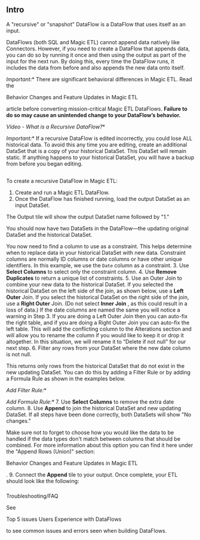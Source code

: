 

Intro
-------

A "recursive" or "snapshot" DataFlow is a DataFlow that uses itself as an input.


 DataFlows (both SQL and Magic ETL) cannot append data natively like Connectors. However, if you need to create a DataFlow that appends data, you can do so by running it once and then using the output as part of the input for the next run. By doing this, every time the DataFlow runs, it includes the data from before and also appends the new data onto itself.

*Important:**
 There are significant behavioral differences in Magic ETL. Read the


 Behavior Changes and Feature Updates in Magic ETL


 article before converting mission-critical Magic ETL DataFlows.
 **Failure to do so may cause an unintended change to your DataFlow’s behavior.**

*Video - What is a Recursive DataFlow?**

*Important:**
 If a recursive DataFlow is edited incorrectly, you could lose ALL historical data. To avoid this any time you are editing, create an additional DataSet that is a copy of your historical DataSet. This DataSet will remain static. If anything happens to your historical DataSet, you will have a backup from before you began editing.

##
 To create a recursive DataFlow in Magic ETL:


1. Create and run a Magic ETL DataFlow.
2. Once the DataFlow has finished running, load the output DataSet as an input DataSet.


 The Output tile will show the output DataSet name followed by "1."

You should now have two DataSets in the DataFlow—the updating original DataSet and the historical DataSet.


 You now need to find a column to use as a constraint. This helps determine when to replace data in your historical DataSet with new data. Constraint columns are normally ID columns or date columns or have other unique identifiers. In this example, we use the `Date` column as a constraint.
3. Use
 **Select Columns**
 to select only the constraint column.
4. Use
 **Remove Duplicates**
 to return a unique list of constraints.
5. Use an Outer Join to combine your new data to the historical DataSet. If you selected the historical DataSet on the left side of the join, as shown below, use a
 **Left Outer**
 Join. If you select the historical DataSet on the right side of the join, use a
 **Right Outer**
 Join. (Do not select
 **Inner Join**
 , as this could result in a loss of data.) If the date columns are named the same you will notice a warning in Step 3. If you are doing a Left Outer Join then you can auto-fix the right table, and if you are doing a Right Outer Join you can auto-fix the left table. This will add the conflicting column to the Alterations section and will allow you to rename the column if you would like to keep it or drop it altogether. In this situation, we will rename it to “Delete if not null” for our next step.
6. Filter any rows from your DataSet where the new date column is not null.


 This returns only rows from the historical DataSet that do not exist in the new updating DataSet. You can do this by adding a Filter Rule or by adding a Formula Rule as shown in the examples below.

*Add Filter Rule:**

*Add Formula Rule:**
7. Use
 **Select Columns**
 to remove the extra date column.
8. Use
 **Append**
 to join the historical DataSet and new updating DataSet. If all steps have been done correctly, both DataSets will show "No changes."


 Make sure not to forget to choose how you would like the data to be handled if the data types don't match between columns that should be combined. For more information about this option you can find it here under the "Append Rows (Union)" section:

Behavior Changes and Feature Updates in Magic ETL

.
9. Connect the
 **Append**
 tile to your output. Once complete, your ETL should look like the following:


###
 Troubleshooting/FAQ

See

Top 5 issues Users Experience with DataFlows

to see common issues and errors seen when building DataFlows.

